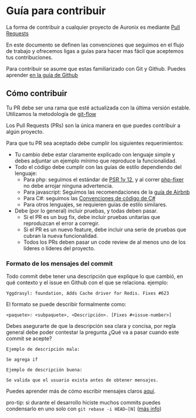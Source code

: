 # Guía para contribuir

La forma de contribuir a cualquier proyecto de Auronix es mediante [Pull Requests](https://help.github.com/en/articles/about-pull-requests)

En este documento se definen las convenciones que seguimos en el flujo de trabajo y ofrecemos ligas a guías para hacer mas fácil que aceptemos tus contribuciones.

Para contribuir se asume que estas familiarizado con Git y Github. Puedes aprender [en la guía de Github](https://guides.github.com/introduction/git-handbook/)

## Cómo contribuir

Tu PR debe ser una rama que esté actualizada con la última versión estable. Utilizamos la metodología de [git-flow](https://nvie.com/posts/a-successful-git-branching-model/)

Los Pull Requests (PRs) son la única manera en que puedes contribuir a algún proyecto.

Para que tu PR sea aceptado debe cumplir los siguientes requerimientos:

- Tu cambio debe estar claramente explicado con lenguaje simple y debes adjuntar un ejemplo mínimo que reproduce la funcionalidad.
- Todo el código debe cumplir con las guías de estilo dependiendo del lenguaje:
    - Para php: seguimos el estándar de [PSR 1y 12](https://www.php-fig.org/psr/), y al correr [php-fixer](https://github.com/FriendsOfPHP/PHP-CS-Fixer) no debe arrojar ninguna advertencia.
    - Para javascript: Seguimos las recomendaciones de la [guía de Airbnb](https://github.com/airbnb/javascript)
    - Para C#: seguimos las [Convenciones de código de C#](https://docs.microsoft.com/en-us/dotnet/csharp/programming-guide/inside-a-program/coding-conventions)
    - Para otros lenguajes, se requieren guías de estilo similares.
- Debe (por lo general) incluir pruebas, y todas deben pasar.
    - Si el PR es un bug fix, debe incluir pruebas unitarias que reproduzcan el error a corregir.    
    - Si el PR es un nuevo feature, debe incluir una serie de pruebas que cubran la nueva funcionalidad.
    - Todos los PRs deben pasar un code review de al menos uno de los líderes o líderes del proyecto.   

### Formato de los mensajes del commit

Todo commit debe tener una descripción que explique lo que cambió, en qué contexto y el issue en Github con el que se relaciona. ejemplo:

```
Yggdrasyl: foundation, Adds Cache driver for Redis. Fixes #623
```

El formato se puede describir formalmente como:

```
<paquete>: <subpaquete>, <Descripción>. [Fixes #<issue-number>]
```

Debes asegurarte de que la descripción sea clara y concisa, por regla general debe poder contestar la pregunta ¿Qué va a pasar cuando este commit se acepte?

```
Ejemplo de descripción mala:

Se agrega if

Ejemplo de descripción buena:

Se valida que el usuario exista antes de obtener mensajes.
```

Puedes aprender más de cómo escribir mensajes claros [aquí](https://chris.beams.io/posts/git-commit/).

pro-tip: si durante el desarrollo hiciste muchos commits puedes condensarlo en uno solo con `git rebase -i HEAD~[N]` ([más info](https://www.internalpointers.com/post/squash-commits-into-one-git))

